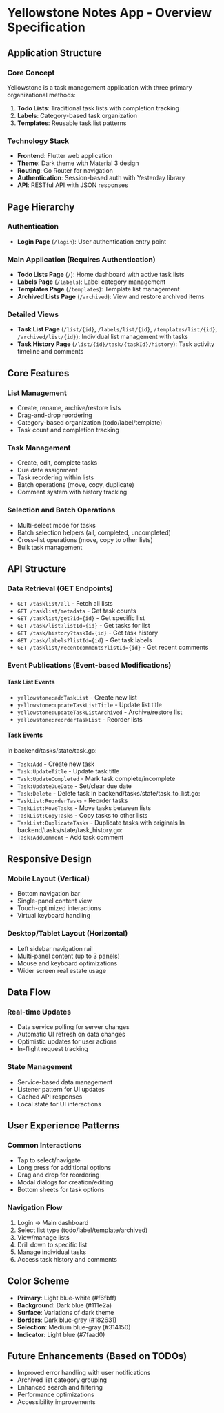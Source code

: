# Yellowstone Notes App - Overview Specification

## Application Structure

### Core Concept
Yellowstone is a task management application with three primary organizational methods:
1. **Todo Lists**: Traditional task lists with completion tracking
2. **Labels**: Category-based task organization
3. **Templates**: Reusable task list patterns

### Technology Stack
- **Frontend**: Flutter web application
- **Theme**: Dark theme with Material 3 design
- **Routing**: Go Router for navigation
- **Authentication**: Session-based auth with Yesterday library
- **API**: RESTful API with JSON responses

## Page Hierarchy

### Authentication
- **Login Page** (`/login`): User authentication entry point

### Main Application (Requires Authentication)
- **Todo Lists Page** (`/`): Home dashboard with active task lists
- **Labels Page** (`/labels`): Label category management
- **Templates Page** (`/templates`): Template list management
- **Archived Lists Page** (`/archived`): View and restore archived items

### Detailed Views
- **Task List Page** (`/list/{id}`, `/labels/list/{id}`, `/templates/list/{id}`, `/archived/list/{id}`): Individual list management with tasks
- **Task History Page** (`/list/{id}/task/{taskId}/history`): Task activity timeline and comments

## Core Features

### List Management
- Create, rename, archive/restore lists
- Drag-and-drop reordering
- Category-based organization (todo/label/template)
- Task count and completion tracking

### Task Management
- Create, edit, complete tasks
- Due date assignment
- Task reordering within lists
- Batch operations (move, copy, duplicate)
- Comment system with history tracking

### Selection and Batch Operations
- Multi-select mode for tasks
- Batch selection helpers (all, completed, uncompleted)
- Cross-list operations (move, copy to other lists)
- Bulk task management

## API Structure

### Data Retrieval (GET Endpoints)
- `GET /tasklist/all` - Fetch all lists
- `GET /tasklist/metadata` - Get task counts
- `GET /tasklist/get?id={id}` - Get specific list
- `GET /task/list?listId={id}` - Get tasks for list
- `GET /task/history?taskId={id}` - Get task history
- `GET /task/labels?listId={id}` - Get task labels
- `GET /tasklist/recentcomments?listId={id}` - Get recent comments

### Event Publications (Event-based Modifications)

#### Task List Events
- `yellowstone:addTaskList` - Create new list
- `yellowstone:updateTaskListTitle` - Update list title
- `yellowstone:updateTaskListArchived` - Archive/restore list
- `yellowstone:reorderTaskList` - Reorder lists

#### Task Events
In backend/tasks/state/task.go:
- `Task:Add` - Create new task
- `Task:UpdateTitle` - Update task title
- `Task:UpdateCompleted` - Mark task complete/incomplete
- `Task:UpdateDueDate` - Set/clear due date
- `Task:Delete` - Delete task
In backend/tasks/state/task_to_list.go:
- `TaskList:ReorderTasks` - Reorder tasks
- `TaskList:MoveTasks` - Move tasks between lists
- `TaskList:CopyTasks` - Copy tasks to other lists
- `TaskList:DuplicateTasks` - Duplicate tasks with originals
In backend/tasks/state/task_history.go:
- `Task:AddComment` - Add task comment

## Responsive Design

### Mobile Layout (Vertical)
- Bottom navigation bar
- Single-panel content view
- Touch-optimized interactions
- Virtual keyboard handling

### Desktop/Tablet Layout (Horizontal)
- Left sidebar navigation rail
- Multi-panel content (up to 3 panels)
- Mouse and keyboard optimizations
- Wider screen real estate usage

## Data Flow

### Real-time Updates
- Data service polling for server changes
- Automatic UI refresh on data changes
- Optimistic updates for user actions
- In-flight request tracking

### State Management
- Service-based data management
- Listener pattern for UI updates
- Cached API responses
- Local state for UI interactions

## User Experience Patterns

### Common Interactions
- Tap to select/navigate
- Long press for additional options
- Drag and drop for reordering
- Modal dialogs for creation/editing
- Bottom sheets for task options

### Navigation Flow
1. Login → Main dashboard
2. Select list type (todo/label/template/archived)
3. View/manage lists
4. Drill down to specific list
5. Manage individual tasks
6. Access task history and comments

## Color Scheme
- **Primary**: Light blue-white (#f6fbff)
- **Background**: Dark blue (#111e2a)
- **Surface**: Variations of dark theme
- **Borders**: Dark blue-gray (#182631)
- **Selection**: Medium blue-gray (#314150)
- **Indicator**: Light blue (#7faad0)

## Future Enhancements (Based on TODOs)
- Improved error handling with user notifications
- Archived list category grouping
- Enhanced search and filtering
- Performance optimizations
- Accessibility improvements
